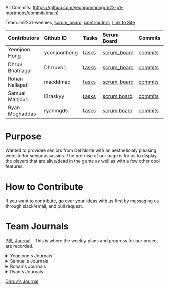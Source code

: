 All Commits: (https://github.com/yeonjoonhong/m22-p1-mortmons/commits/main)

Team: m22p1-weenies, [scrum_board](https://github.com/Archkitten/m22p1-weenies/projects/1), [contributors](https://github.com/Archkitten/m22p1-weenies/graphs/contributors), [Link to Site](http://76.88.115.31:8080/)

| Contributors            | Github ID       | Tasks  | Scrum Board | Commits | Profile |
| :------------   |:--------------- | :----- | :---------- | :------ | :------ |
| Yeonjoon Hong   | yeonjoonhong | [tasks]()  | [scrum_board]() | [commits](https://github.com/yeonjoonhong/m22-p1-mortmons/commits?author=yeonjoonhong) | [profile](https://github.com/yeonjoonhong) |
| Dhruv Bhatnagar  | Dhrruvb1 | [tasks]()  | [scrum_board]() | [commits]() | [profile]() |
| Rohan Nallapati   |    macddmac   | [tasks](https://github.com/yeonjoonhong/m22-p1-mortmons/issues?q=assignee%3Amacddmac+is%3Aopen) | [scrum_board](https://github.com/yeonjoonhong/m22-p1-mortmons/projects/1?card_filter_query=assignee%3Amacddmac) | [commits](https://github.com/yeonjoonhong/m22-p1-mortmons/commits?author=macddmac) | [profile](https://github.com/macddmac)|
| Samuel Mahjouri | iBraskyy      | [tasks]() | [scrum board]() | [commits]() | [profile]() |
| Ryan Moghaddas     |  ryanmgds   | [tasks]() | [scrum board]() | [commits]() | [profile]() |


# Purpose

Wanted to providee seniors from Del Norte with an aestheticlaly pleasing website for senior assassins. The premise of our page is for us to display the players that are alive/dead in the game as well as with a few other cool features. 

# How to Contribute

If you want to contribute, go over your ideas with us first by messaging us through slack/email, and pull request.

# Team Journals


[PBL Journal](https://docs.google.com/document/d/1j3QMC7svdLn_iCbPPmVI2BF0OptxyuLwDC4ISRmdEwo/edit?usp=sharing) - This is where the weekly plans and progress for our project are recorded.
  
<details>
<summary>Yeonjoon's Journals</summary>
<br>

[Yeonjoon's Individual Journal](https://docs.google.com/document/d/1em_jarWLRf7CYE-5v51hX0MLGqWXDoDfaWKtYXLEFfI/edit?usp=sharing)
  
</details>


  
<details>
  
<summary>Samuel's Journals</summary>
<br>

[Sam's Test Corrections Journal](https://docs.google.com/document/d/1J4m888ltQZlV-p-JNlWyx65KKhqEcEW78RdUCDcRjAw/edit?usp=sharing)

[Sam's Tech Talk Notes Journal](https://docs.google.com/document/d/13WPnSnMtUL4bnp5dOZ6WDeoVuI1OcW0uZbBc3tLvT2U/edit?usp=sharing)

</details>

<details>
<summary>Rohan's Journals</summary>
<br>

[Rohan Nallapati's Journal](https://docs.google.com/document/d/1bvbj6aZrAFg77SxrK15v2gJzfe5qRikamzlIsG5Nwc8/edit?usp=sharing)
  
</details>

</details>

<details>
<summary>Ryan's Journals</summary>
<br>

[Ryan Moghaddes Journal](https://docs.google.com/document/d/1j3QMC7svdLn_iCbPPmVI2BF0OptxyuLwDC4ISRmdEwo/edit?usp=sharing)

</details>

 
[Dhruv's Journal](https://docs.google.com/document/d/1ksJgk9JwqnMBn6jBaRV9fp6efm7fFPq_iuUIKYfa53E/edit?usp=sharing)
  
</details>
